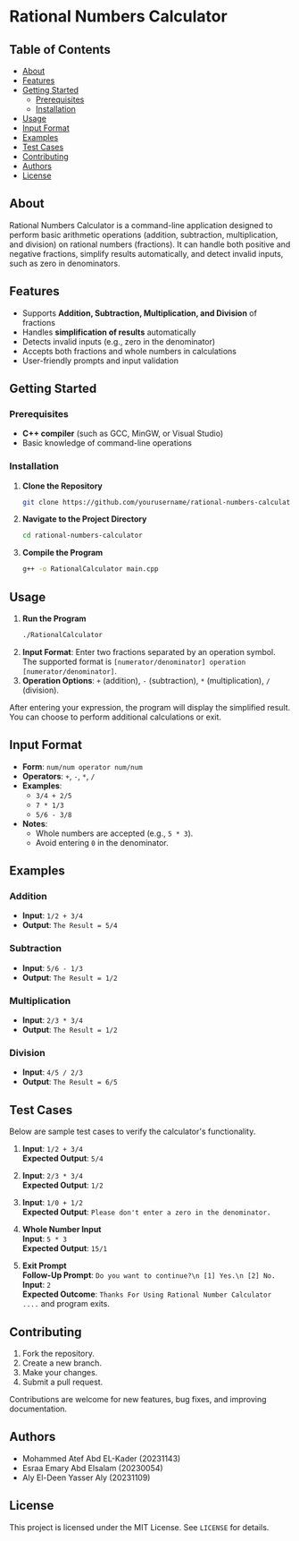 # Rational Numbers Calculator

## Table of Contents
- [About](#about)
- [Features](#features)
- [Getting Started](#getting-started)
  - [Prerequisites](#prerequisites)
  - [Installation](#installation)
- [Usage](#usage)
- [Input Format](#input-format)
- [Examples](#examples)
- [Test Cases](#test-cases)
- [Contributing](#contributing)
- [Authors](#authors)
- [License](#license)

## About
Rational Numbers Calculator is a command-line application designed to perform basic arithmetic operations (addition, subtraction, multiplication, and division) on rational numbers (fractions). It can handle both positive and negative fractions, simplify results automatically, and detect invalid inputs, such as zero in denominators. 

## Features
- Supports **Addition, Subtraction, Multiplication, and Division** of fractions
- Handles **simplification of results** automatically
- Detects invalid inputs (e.g., zero in the denominator)
- Accepts both fractions and whole numbers in calculations
- User-friendly prompts and input validation

## Getting Started

### Prerequisites
- **C++ compiler** (such as GCC, MinGW, or Visual Studio)
- Basic knowledge of command-line operations

### Installation
1. **Clone the Repository**
   ```bash
   git clone https://github.com/yourusername/rational-numbers-calculator.git
   ```
2. **Navigate to the Project Directory**
   ```bash
   cd rational-numbers-calculator
   ```
3. **Compile the Program**
   ```bash
   g++ -o RationalCalculator main.cpp
   ```

## Usage
1. **Run the Program**
   ```bash
   ./RationalCalculator
   ```
2. **Input Format**: Enter two fractions separated by an operation symbol. The supported format is `[numerator/denominator] operation [numerator/denominator]`.
3. **Operation Options**: `+` (addition), `-` (subtraction), `*` (multiplication), `/` (division).

After entering your expression, the program will display the simplified result. You can choose to perform additional calculations or exit.

## Input Format
- **Form**: `num/num operator num/num`
- **Operators**: `+`, `-`, `*`, `/`
- **Examples**:
  - `3/4 + 2/5`
  - `7 * 1/3`
  - `5/6 - 3/8`
- **Notes**:
  - Whole numbers are accepted (e.g., `5 * 3`).
  - Avoid entering `0` in the denominator.

## Examples

### Addition
   - **Input**: `1/2 + 3/4`
   - **Output**: `The Result = 5/4`

### Subtraction
   - **Input**: `5/6 - 1/3`
   - **Output**: `The Result = 1/2`

### Multiplication
   - **Input**: `2/3 * 3/4`
   - **Output**: `The Result = 1/2`

### Division
   - **Input**: `4/5 / 2/3`
   - **Output**: `The Result = 6/5`

## Test Cases
Below are sample test cases to verify the calculator's functionality. 

1. **Input**: `1/2 + 3/4`  
   **Expected Output**: `5/4`

2. **Input**: `2/3 * 3/4`  
   **Expected Output**: `1/2`

3. **Input**: `1/0 + 1/2`  
   **Expected Output**: `Please don't enter a zero in the denominator.`

4. **Whole Number Input**  
   **Input**: `5 * 3`  
   **Expected Output**: `15/1`

5. **Exit Prompt**  
   **Follow-Up Prompt**: `Do you want to continue?\n [1] Yes.\n [2] No.`  
   **Input**: `2`  
   **Expected Outcome**: `Thanks For Using Rational Number Calculator ....` and program exits.

## Contributing
1. Fork the repository.
2. Create a new branch.
3. Make your changes.
4. Submit a pull request.

Contributions are welcome for new features, bug fixes, and improving documentation.

## Authors
- Mohammed Atef Abd EL-Kader  (20231143)
- Esraa Emary Abd Elsalam  (20230054)
- Aly El-Deen Yasser Aly  (20231109)

## License
This project is licensed under the MIT License. See `LICENSE` for details.
